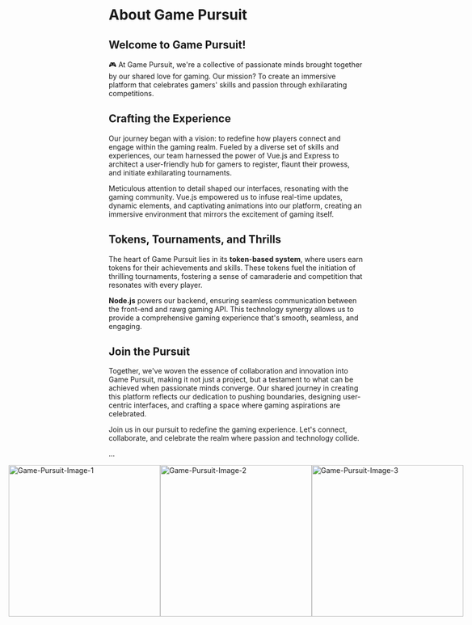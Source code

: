# About Game Pursuit

## Welcome to Game Pursuit!

🎮 At Game Pursuit, we're a collective of passionate minds brought together by our shared love for gaming. Our mission? To create an immersive platform that celebrates gamers' skills and passion through exhilarating competitions.

## **Crafting the Experience**

Our journey began with a vision: to redefine how players connect and engage within the gaming realm. Fueled by a diverse set of skills and experiences, our team harnessed the power of Vue.js and Express to architect a user-friendly hub for gamers to register, flaunt their prowess, and initiate exhilarating tournaments.

Meticulous attention to detail shaped our interfaces, resonating with the gaming community. Vue.js empowered us to infuse real-time updates, dynamic elements, and captivating animations into our platform, creating an immersive environment that mirrors the excitement of gaming itself.

## **Tokens, Tournaments, and Thrills**

The heart of Game Pursuit lies in its **token-based system**, where users earn tokens for their achievements and skills. These tokens fuel the initiation of thrilling tournaments, fostering a sense of camaraderie and competition that resonates with every player.

**Node.js** powers our backend, ensuring seamless communication between the front-end and rawg gaming API. This technology synergy allows us to provide a comprehensive gaming experience that's smooth, seamless, and engaging.

## **Join the Pursuit**

Together, we've woven the essence of collaboration and innovation into Game Pursuit, making it not just a project, but a testament to what can be achieved when passionate minds converge. Our shared journey in creating this platform reflects our dedication to pushing boundaries, designing user-centric interfaces, and crafting a space where gaming aspirations are celebrated.

Join us in our pursuit to redefine the gaming experience. Let's connect, collaborate, and celebrate the realm where passion and technology collide.

...
<div 
  style="display: flex; 
         justify-content: center; 
         align-items: center; 
         object-fit: contain; 
         object-position: center;"
         >
  <img src="https://i.ibb.co/7W1x7dB/Game-Pursuit-Image.jpg" alt="Game-Pursuit-Image-1" style="width: 300px; height: auto;">
  <img src="https://i.ibb.co/NCKFYTm/Game-Pursuit-Image-3.jpg" alt="Game-Pursuit-Image-2" style="width: 300px; height: auto;">
  <img src="https://i.ibb.co/ctXWbR4/Game-Pursuit-Image-5.jpg" alt="Game-Pursuit-Image-3" style="width: 300px; height: auto;">
</div>
